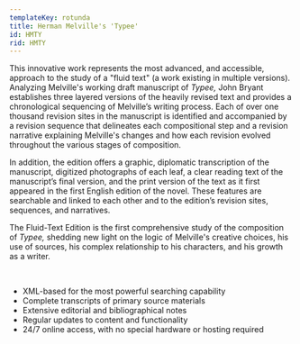 ```yaml
---
templateKey: rotunda
title: Herman Melville's 'Typee'
id: HMTY
rid: HMTY
---
```



This innovative work represents the most advanced, and accessible, approach to the study of a "fluid text" (a work existing in multiple versions). Analyzing Melville's working draft manuscript of *Typee,* John Bryant establishes three layered versions of the heavily revised text and provides a chronological sequencing of Melville’s writing process. Each of over one thousand revision sites in the manuscript is identified and accompanied by a revision sequence that delineates each compositional step and a revision narrative explaining Melville's changes and how each revision evolved throughout the various stages of composition.

In addition, the edition offers a graphic, diplomatic transcription of the manuscript, digitized photographs of each leaf, a clear reading text of the manuscript’s final version, and the print version of the text as it first appeared in the first English edition of the novel. These features are searchable and linked to each other and to the edition’s revision sites, sequences, and narratives.

The Fluid-Text Edition is the first comprehensive study of the composition of *Typee,* shedding new light on the logic of Melville's creative choices, his use of sources, his complex relationship to his characters, and his growth as a writer.

 

* XML-based for the most powerful searching capability
* Complete transcripts of primary source materials
* Extensive editorial and bibliographical notes
* Regular updates to content and functionality
* 24/7 online access, with no special hardware or hosting required